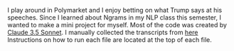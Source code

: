 I play around in Polymarket and I enjoy betting on what Trump says at his speeches. 
Since I learned about Ngrams in my NLP class this semester, I wanted to make a mini project for myself. 
Most of the code was created by [Claude 3.5 Sonnet](https://claude.ai). 
I manually collected the transcripts from [here](https://www.rev.com/blog/transcript-category/donald-trump-transcripts)
Instructions on how to run each file are located at the top of each file. 
